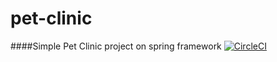 # pet-clinic
####Simple Pet Clinic project on spring framework
[![CircleCI](https://circleci.com/gh/miki1099/pet-clinic.svg?style=svg)](https://circleci.com/gh/miki1099/pet-clinic)